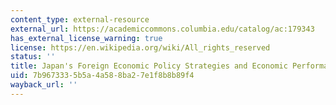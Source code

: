 ```yaml
---
content_type: external-resource
external_url: https://academiccommons.columbia.edu/catalog/ac:179343
has_external_license_warning: true
license: https://en.wikipedia.org/wiki/All_rights_reserved
status: ''
title: Japan's Foreign Economic Policy Strategies and Economic Performance
uid: 7b967333-5b5a-4a58-8ba2-7e1f8b8b89f4
wayback_url: ''
---
```

